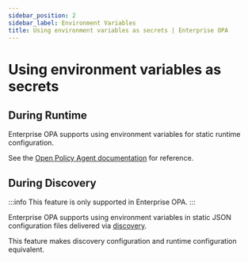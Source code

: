 ```yaml
---
sidebar_position: 2
sidebar_label: Environment Variables
title: Using environment variables as secrets | Enterprise OPA
---
```



# Using environment variables as secrets


## During Runtime

Enterprise OPA supports using environment variables for static runtime configuration.

See the [Open Policy Agent documentation](https://www.openpolicyagent.org/docs/configuration/#using-environment-variables-in-configuration) for reference.


## During Discovery

:::info
This feature is only supported in Enterprise OPA.
:::

Enterprise OPA supports using environment variables in static JSON configuration files delivered via [discovery](https://www.openpolicyagent.org/docs/management-discovery/).

This feature makes discovery configuration and runtime configuration equivalent.
